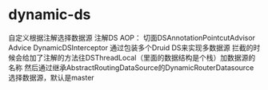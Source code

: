 # dynamic-ds

自定义根据注解选择数据源
注解DS
AOP：
切面DSAnnotationPointcutAdvisor
Advice DynamicDSInterceptor
通过包装多个Druid DS来实现多数据源
拦截的时候会给加了注解的方法往DSThreadLocal（里面的数据结构是个栈）加数据源的名称
然后通过继承AbstractRoutingDataSource的DynamicRouterDatasource选择数据源，默认是master

